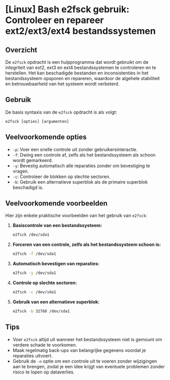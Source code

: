 # [Linux] Bash e2fsck gebruik: Controleer en repareer ext2/ext3/ext4 bestandssystemen

## Overzicht
De `e2fsck` opdracht is een hulpprogramma dat wordt gebruikt om de integriteit van ext2, ext3 en ext4 bestandssystemen te controleren en te herstellen. Het kan beschadigde bestanden en inconsistenties in het bestandssysteem opsporen en repareren, waardoor de algehele stabiliteit en betrouwbaarheid van het systeem wordt verbeterd.

## Gebruik
De basis syntaxis van de `e2fsck` opdracht is als volgt:

```
e2fsck [opties] [argumenten]
```

## Veelvoorkomende opties
- `-p`: Voer een snelle controle uit zonder gebruikersinteractie.
- `-f`: Dwing een controle af, zelfs als het bestandssysteem als schoon wordt gemarkeerd.
- `-y`: Bevestig automatisch alle reparaties zonder om bevestiging te vragen.
- `-c`: Controleer de blokken op slechte sectoren.
- `-b`: Gebruik een alternatieve superblok als de primaire superblok beschadigd is.

## Veelvoorkomende voorbeelden
Hier zijn enkele praktische voorbeelden van het gebruik van `e2fsck`:

1. **Basiscontrole van een bestandssysteem:**
   ```bash
   e2fsck /dev/sda1
   ```

2. **Forceren van een controle, zelfs als het bestandssysteem schoon is:**
   ```bash
   e2fsck -f /dev/sda1
   ```

3. **Automatisch bevestigen van reparaties:**
   ```bash
   e2fsck -y /dev/sda1
   ```

4. **Controle op slechte sectoren:**
   ```bash
   e2fsck -c /dev/sda1
   ```

5. **Gebruik van een alternatieve superblok:**
   ```bash
   e2fsck -b 32768 /dev/sda1
   ```

## Tips
- Voer `e2fsck` altijd uit wanneer het bestandssysteem niet is gemount om verdere schade te voorkomen.
- Maak regelmatig back-ups van belangrijke gegevens voordat je reparaties uitvoert.
- Gebruik de `-n` optie om een controle uit te voeren zonder wijzigingen aan te brengen, zodat je een idee krijgt van eventuele problemen zonder risico te lopen op dataverlies.